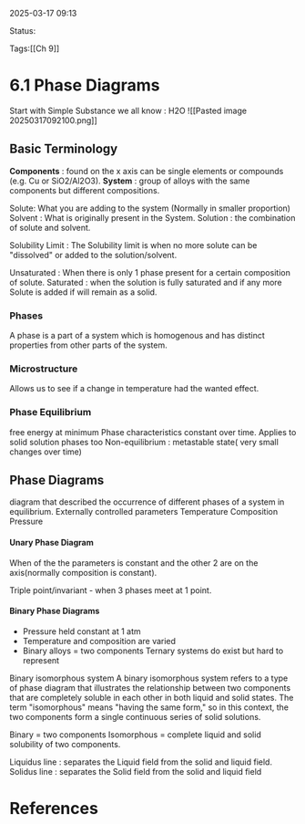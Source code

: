 2025-03-17 09:13

Status:

Tags:[[Ch 9]]


# 6.1 Phase Diagrams

Start with Simple Substance we all know : H2O
![[Pasted image 20250317092100.png]]

## Basic Terminology
**Components** : found on the x axis can be single elements or compounds (e.g. Cu or SiO2/Al2O3).
**System** : group of alloys with the same components but different compositions.

Solute: What you are adding to the system (Normally in smaller proportion)
Solvent : What is originally present in the System.
Solution : the combination of solute and solvent.

Solubility Limit : The Solubility limit is when no more solute can be "dissolved" or added to the solution/solvent.

Unsaturated : When there is only 1 phase present for a certain composition of solute.
Saturated : when the solution is fully saturated and if any more Solute is added if will remain as a solid.


### Phases
A phase is a part of a system which is homogenous and has distinct properties from other parts of the system.


### Microstructure
Allows us to see if a change in temperature had the wanted effect.


### Phase Equilibrium
free energy at minimum
Phase characteristics constant over time.
Applies to solid solution phases too
Non-equilibrium : metastable state( very small changes over time)


## Phase Diagrams
diagram that described the occurrence of different phases of a system in equilibrium.
Externally controlled parameters
	Temperature
	Composition
	Pressure

#### Unary Phase Diagram
When of the the parameters is constant and the other 2 are on the axis(normally composition is constant).

Triple point/invariant  - when 3 phases meet at 1 point.

#### Binary Phase Diagrams
- Pressure held constant at 1 atm
- Temperature and composition are varied
- Binary alloys = two components
Ternary systems do exist but hard to represent

Binary isomorphous system
	A binary isomorphous system refers to a type of phase diagram that illustrates the relationship between two components that are completely soluble in each other in both liquid and solid states. The term "isomorphous" means "having the same form," so in this context, the two components form a single continuous series of solid solutions.

Binary = two components
Isomorphous = complete liquid and solid solubility of two components. 

Liquidus line : separates the Liquid field from the solid and liquid field.
Solidus line : separates the Solid field from the solid and liquid field

# References

